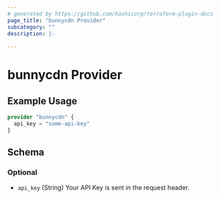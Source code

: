 ```yaml
---
# generated by https://github.com/hashicorp/terraform-plugin-docs
page_title: "bunnycdn Provider"
subcategory: ""
description: |-
  
---
```


# bunnycdn Provider



## Example Usage

```terraform
provider "bunnycdn" {
  api_key = "some-api-key"
}
```

<!-- schema generated by tfplugindocs -->
## Schema

### Optional

- `api_key` (String) Your API Key is sent in the request header.
